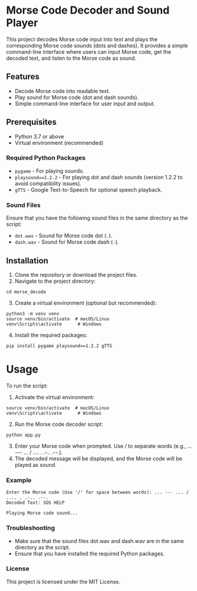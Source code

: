 # Morse Code Decoder and Sound Player

This project decodes Morse code input into text and plays the corresponding Morse code sounds (dots and dashes). It provides a simple command-line interface where users can input Morse code, get the decoded text, and listen to the Morse code as sound.

## Features

- Decode Morse code into readable text.
- Play sound for Morse code (dot and dash sounds).
- Simple command-line interface for user input and output.

## Prerequisites

- Python 3.7 or above
- Virtual environment (recommended)

### Required Python Packages

- `pygame` - For playing sounds.
- `playsound==1.2.2` - For playing dot and dash sounds (version 1.2.2 to avoid compatibility issues).
- `gTTS` - Google Text-to-Speech for optional speech playback.

### Sound Files

Ensure that you have the following sound files in the same directory as the script:

- `dot.wav` - Sound for Morse code dot (`.`).
- `dash.wav` - Sound for Morse code dash (`-`).

## Installation

1. Clone the repository or download the project files.
2. Navigate to the project directory:
```
cd morse_decode
```
3. Create a virtual environment (optional but recommended):
```
python3 -m venv venv
source venv/bin/activate  # macOS/Linux
venv\Scripts\activate      # Windows
```

4. Install the required packages:
```
pip install pygame playsound==1.2.2 gTTS
```

# Usage

To run the script:

1. Activate the virtual environment:

```
source venv/bin/activate  # macOS/Linux
venv\Scripts\activate      # Windows
```
2. Run the Morse code decoder script:

```
python app.py
```
3. Enter your Morse code when prompted. Use / to separate words (e.g., ... --- ... / .... . .-.. .--.).
4. The decoded message will be displayed, and the Morse code will be played as sound.

### Example
```
Enter the Morse code (Use '/' for space between words): ... --- ... / .... . .-.. .--.
Decoded Text: SOS HELP

Playing Morse code sound...
```
### Troubleshooting

- Make sure that the sound files dot.wav and dash.wav are in the same directory as the script.
- Ensure that you have installed the required Python packages.

### License
    
This project is licensed under the MIT License.